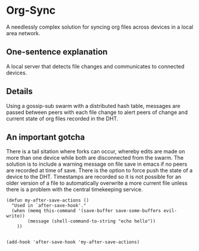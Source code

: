 # Org-Sync

A needlessly complex solution for syncing org files across devices in a local area network.

## One-sentence explanation

A local server that detects file changes and communicates to connected devices.

## Details

Using a gossip-sub swarm with a distributed hash table, messages are passed between peers with each file change to alert peers of change and current state of org files recorded in the DHT.

## An important gotcha

There is a tail sitation where forks can occur, whereby edits are made on more than one device while both are disconnected from the swarm.
The solution is to include a warning message on file save in emacs if no peers are recorded at time of save.
There is the option to force push the state of a device to the DHT.
Timestamps are recorded so it is not possible for an older version of a file to automatically overwrite a more current file unless there is a problem with the central timekeeping service.


``` emacs-lisp
(defun my-after-save-actions ()
  "Used in `after-save-hook'."
  (when (memq this-command '(save-buffer save-some-buffers evil-write))
        (message (shell-command-to-string "echo hello"))
    ))


(add-hook 'after-save-hook 'my-after-save-actions)
```

